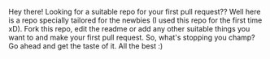 Hey there! Looking for a suitable repo for your first pull request??
Well here is a repo specially tailored for the newbies (I used this repo for the first time xD). Fork this repo, edit the readme or add any other suitable things you want to and make your first pull request.
So, what's stopping you champ? Go ahead and get the taste of it. All the best :)
 